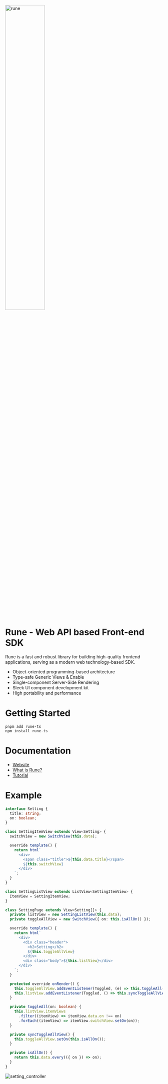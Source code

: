 <p><img src="https://raw.githubusercontent.com/marpple/rune/main/docs/img/logo.png" width="50%" alt="rune"></p>

# Rune - Web API based Front-end SDK

Rune is a fast and robust library for building high-quality frontend applications, serving as a modern web technology-based SDK.

- Object-oriented programming-based architecture
- Type-safe Generic Views & Enable
- Single-component Server-Side Rendering
- Sleek UI component development kit
- High portability and performance

# Getting Started

```shell
pnpm add rune-ts
npm install rune-ts
```

# Documentation

- [Website](https://marpple.github.io/rune/)
- [What is Rune?](https://marpple.github.io/rune/guide/what-is-rune.html)
- [Tutorial](https://marpple.github.io/rune/tutorial/view.html)

# Example

```typescript
interface Setting {
  title: string;
  on: boolean;
}

class SettingItemView extends View<Setting> {
  switchView = new SwitchView(this.data);

  override template() {
    return html`
      <div>
        <span class="title">${this.data.title}</span>
        ${this.switchView}
      </div>
    `;
  }
}

class SettingListView extends ListView<SettingItemView> {
  ItemView = SettingItemView;
}

class SettingPage extends View<Setting[]> {
  private listView = new SettingListView(this.data);
  private toggleAllView = new SwitchView({ on: this.isAllOn() });

  override template() {
    return html`
      <div>
        <div class="header">
          <h2>Setting</h2>
          ${this.toggleAllView}
        </div>
        <div class="body">${this.listView}</div>
      </div>
    `;
  }

  protected override onRender() {
    this.toggleAllView.addEventListener(Toggled, (e) => this.toggleAll(e.detail.on));
    this.listView.addEventListener(Toggled, () => this.syncToggleAllView());
  }

  private toggleAll(on: boolean) {
    this.listView.itemViews
      .filter((itemView) => itemView.data.on !== on)
      .forEach((itemView) => itemView.switchView.setOn(on));
  }

  private syncToggleAllView() {
    this.toggleAllView.setOn(this.isAllOn());
  }

  private isAllOn() {
    return this.data.every(({ on }) => on);
  }
}
```

<img src="https://raw.githubusercontent.com/marpple/rune/main/docs/img/setting_controller.gif" alt="setting_controller">
